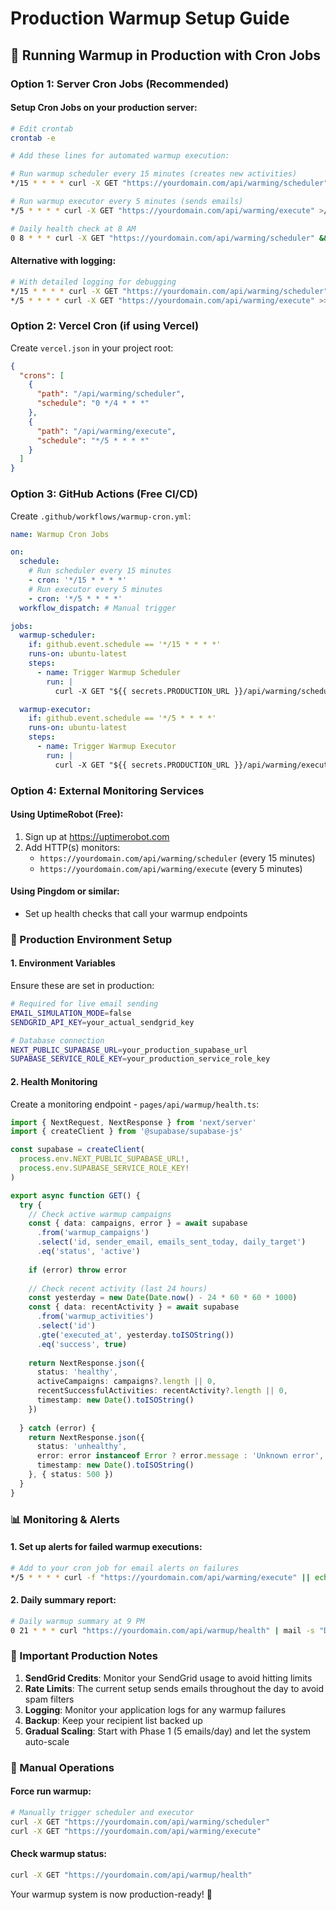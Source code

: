 # Production Warmup Setup Guide

## 🚀 Running Warmup in Production with Cron Jobs

### Option 1: Server Cron Jobs (Recommended)

#### Setup Cron Jobs on your production server:

```bash
# Edit crontab
crontab -e

# Add these lines for automated warmup execution:

# Run warmup scheduler every 15 minutes (creates new activities)
*/15 * * * * curl -X GET "https://yourdomain.com/api/warming/scheduler" >/dev/null 2>&1

# Run warmup executor every 5 minutes (sends emails)
*/5 * * * * curl -X GET "https://yourdomain.com/api/warming/execute" >/dev/null 2>&1

# Daily health check at 8 AM
0 8 * * * curl -X GET "https://yourdomain.com/api/warming/scheduler" && echo "Daily warmup check completed" | mail -s "Warmup Status" your-email@domain.com
```

#### Alternative with logging:
```bash
# With detailed logging for debugging
*/15 * * * * curl -X GET "https://yourdomain.com/api/warming/scheduler" >> /var/log/warmup-scheduler.log 2>&1
*/5 * * * * curl -X GET "https://yourdomain.com/api/warming/execute" >> /var/log/warmup-executor.log 2>&1
```

### Option 2: Vercel Cron (if using Vercel)

Create `vercel.json` in your project root:

```json
{
  "crons": [
    {
      "path": "/api/warming/scheduler",
      "schedule": "0 */4 * * *"
    },
    {
      "path": "/api/warming/execute", 
      "schedule": "*/5 * * * *"
    }
  ]
}
```

### Option 3: GitHub Actions (Free CI/CD)

Create `.github/workflows/warmup-cron.yml`:

```yaml
name: Warmup Cron Jobs

on:
  schedule:
    # Run scheduler every 15 minutes
    - cron: '*/15 * * * *'
    # Run executor every 5 minutes  
    - cron: '*/5 * * * *'
  workflow_dispatch: # Manual trigger

jobs:
  warmup-scheduler:
    if: github.event.schedule == '*/15 * * * *'
    runs-on: ubuntu-latest
    steps:
      - name: Trigger Warmup Scheduler
        run: |
          curl -X GET "${{ secrets.PRODUCTION_URL }}/api/warming/scheduler"

  warmup-executor:
    if: github.event.schedule == '*/5 * * * *'
    runs-on: ubuntu-latest  
    steps:
      - name: Trigger Warmup Executor
        run: |
          curl -X GET "${{ secrets.PRODUCTION_URL }}/api/warming/execute"
```

### Option 4: External Monitoring Services

#### Using UptimeRobot (Free):
1. Sign up at https://uptimerobot.com
2. Add HTTP(s) monitors:
   - `https://yourdomain.com/api/warming/scheduler` (every 15 minutes)
   - `https://yourdomain.com/api/warming/execute` (every 5 minutes)

#### Using Pingdom or similar:
- Set up health checks that call your warmup endpoints

### 🔧 Production Environment Setup

#### 1. Environment Variables
Ensure these are set in production:

```bash
# Required for live email sending
EMAIL_SIMULATION_MODE=false
SENDGRID_API_KEY=your_actual_sendgrid_key

# Database connection
NEXT_PUBLIC_SUPABASE_URL=your_production_supabase_url
SUPABASE_SERVICE_ROLE_KEY=your_production_service_role_key
```

#### 2. Health Monitoring

Create a monitoring endpoint - `pages/api/warmup/health.ts`:

```typescript
import { NextRequest, NextResponse } from 'next/server'
import { createClient } from '@supabase/supabase-js'

const supabase = createClient(
  process.env.NEXT_PUBLIC_SUPABASE_URL!,
  process.env.SUPABASE_SERVICE_ROLE_KEY!
)

export async function GET() {
  try {
    // Check active warmup campaigns
    const { data: campaigns, error } = await supabase
      .from('warmup_campaigns')
      .select('id, sender_email, emails_sent_today, daily_target')
      .eq('status', 'active')
    
    if (error) throw error
    
    // Check recent activity (last 24 hours)
    const yesterday = new Date(Date.now() - 24 * 60 * 60 * 1000)
    const { data: recentActivity } = await supabase
      .from('warmup_activities')
      .select('id')
      .gte('executed_at', yesterday.toISOString())
      .eq('success', true)
    
    return NextResponse.json({
      status: 'healthy',
      activeCampaigns: campaigns?.length || 0,
      recentSuccessfulActivities: recentActivity?.length || 0,
      timestamp: new Date().toISOString()
    })
    
  } catch (error) {
    return NextResponse.json({
      status: 'unhealthy',
      error: error instanceof Error ? error.message : 'Unknown error',
      timestamp: new Date().toISOString()
    }, { status: 500 })
  }
}
```

### 📊 Monitoring & Alerts

#### 1. Set up alerts for failed warmup executions:
```bash
# Add to your cron job for email alerts on failures
*/5 * * * * curl -f "https://yourdomain.com/api/warming/execute" || echo "Warmup failed at $(date)" | mail -s "ALERT: Warmup Failed" admin@yourdomain.com
```

#### 2. Daily summary report:
```bash
# Daily warmup summary at 9 PM
0 21 * * * curl "https://yourdomain.com/api/warmup/health" | mail -s "Daily Warmup Report" admin@yourdomain.com
```

### 🚨 Important Production Notes

1. **SendGrid Credits**: Monitor your SendGrid usage to avoid hitting limits
2. **Rate Limits**: The current setup sends emails throughout the day to avoid spam filters
3. **Logging**: Monitor your application logs for any warmup failures
4. **Backup**: Keep your recipient list backed up
5. **Gradual Scaling**: Start with Phase 1 (5 emails/day) and let the system auto-scale

### 🔄 Manual Operations

#### Force run warmup:
```bash
# Manually trigger scheduler and executor
curl -X GET "https://yourdomain.com/api/warming/scheduler"
curl -X GET "https://yourdomain.com/api/warming/execute"
```

#### Check warmup status:
```bash
curl -X GET "https://yourdomain.com/api/warmup/health"
```

Your warmup system is now production-ready! 🎉
